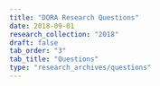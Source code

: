 ```yaml
---
title: "DORA Research Questions"
date: 2018-09-01
research_collection: "2018"
draft: false
tab_order: "3"
tab_title: "Questions"
type: "research_archives/questions"
---
```

